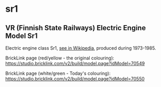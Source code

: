 # sr1

## VR (Finnish State Railways) Electric Engine Model Sr1

Electric engine class Sr1, [see in Wikipedia](https://en.wikipedia.org/wiki/VR_Class_Sr1), produced during 1973-1985.

BrickLink page (red/yellow - the original colouring): https://studio.bricklink.com/v2/build/model.page?idModel=70549

BrickLink page (white/green - Today's colouring): https://studio.bricklink.com/v2/build/model.page?idModel=70550
